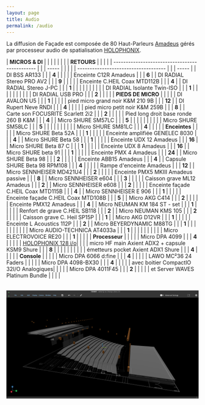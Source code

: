 ```yaml
---
layout: page
title: Audio
permalink: /audio
---
```

La diffusion de Façade est composée de 80 Haut-Parleurs [Amadeus](https://amadeuslab.com) gérés  
par processeur audio de spatialisation [HOLOPHONIX](https://holophonix.xyz).  
  
| **MICROS & DI**                                |  |  |       |  |  |  |  | **RETOURS**                          |  |  |        |
| ---------------------------------------------- |  |  | ----- |  |  |  |  | ------------------------------------ |  |  | -----  |
| DI BSS AR133                                   |  |  | **4** |  |  |  |  | Enceinte C12R Amadeus                |  |  | **6**  |
| DI RADIAL Stereo PRO AV2                       |  |  | **9** |  |  |  |  | Enceinte C.HEIL Coax MTD112B         |  |  | **4**  |
| DI RADIAL Stereo J-PC                          |  |  | **1** |  |  |  |  |                                      |  |  |        |
| DI RADIAL Isolante Twin-ISO                    |  |  | **1** |  |  |  |  |                                      |  |  |        |
| DI RADIAL USB PRO                              |  |  | **2** |  |  |  |  | **PIEDS DE MICRO**                   |  |  |        |
| DI AVALON U5                                   |  |  | **1** |  |  |  |  | pied micro grand noir K&M 210 9B     |  |  | **12** |
| DI Rupert Neve RNDI                            |  |  | **4** |  |  |  |  | pied micro petit noir K&M 259B       |  |  | **8**  |
| Carte son FOCUSRITE Scarlett 2i2               |  |  | **2** |  |  |  |  | Pied long droit base ronde 260 B K&M |  |  | **4**  |
| Micro SHURE SM57LC                             |  |  | **5** |  |  |  |  |                                      |  |  |        |
| Micro SHURE SM58LC                             |  |  | **5** |  |  |  |  |                                      |  |  |        |
| Micro SHURE SM81LC                             |  |  | **4** |  |  |  |  | **Enceintes**                        |  |  |        |
| Micro SHURE Beta 52A                           |  |  | **1** |  |  |  |  | Enceinte amplifiée GENELEC 8030      |  |  | **4**  |
| Micro SHURE Beta 58                            |  |  | **1** |  |  |  |  | Enceinte UDX 12 Amadeus              |  |  | **16** |
| Micro SHURE Beta 87 C                          |  |  | **1** |  |  |  |  | Enceinte UDX 8 Amadeus               |  |  | **16** |
| Micro SHURE beta 91                            |  |  | **1** |  |  |  |  | Enceinte PMX 4 Amadeus               |  |  | **24** |
| Micro SHURE Beta 98                            |  |  | **2** |  |  |  |  | Enceinte ABB15 Amadeus               |  |  | **4**  |
| Capsule SHURE Beta 98 RPM108                   |  |  | **4** |  |  |  |  | Rampe d'enceinte Amadeus             |  |  | **12** |
| Micro SENNHEISER MD421U4                       |  |  | **2** |  |  |  |  | Enceinte PMX5 MKIII Amadeus passive  |  |  | **8**  |
| Micro SENNHEISER e604                          |  |  | **3** |  |  |  |  | Caisson grave ML12 Amadeus           |  |  | **2**  |
| Micro SENNHEISER e608                          |  |  | **2** |  |  |  |  | Enceinte façade C.HEIL Coax MTD115B  |  |  | **4**  |
| Micro SENNHEISER E 906                         |  |  | **1** |  |  |  |  | Enceinte façade C.HEIL Coax MTD108B  |  |  | **5**  |
| Micro AKG C414                                 |  |  | **2** |  |  |  |  | Enceinte PMX12 Amadeus               |  |  | **4**  |
| Micro NEUMAN KM 184 ST - set                   |  |  | **1** |  |  |  |  | Renfort de grave C.HEIL SB118        |  |  | **2**  |
| Micro NEUMAN KMS 105                           |  |  | **2** |  |  |  |  | Caisson grave C. Heil SP15P          |  |  | **1**  |
| Micro AKG D12VR                                |  |  | **1** |  |  |  |  | Enceinte L Acoustics 112P            |  |  | **2**  |
| Micro BEYERDYNAMIC M88TG                       |  |  | **1** |  |  |  |  |                                      |  |  |        |
| Micro AUDIO-TECHNICA AT4033a                   |  |  | **1** |  |  |  |  |                                      |  |  |        |
| Micro ELECTROVOICE RE20                        |  |  | **1** |  |  |  |  | **Processeur**                       |  |  |        |
| Micro DPA 4099                                 |  |  | **4** |  |  |  |  | [HOLOPHONIX 128 i/o](https://holophonix.xyz)|  |        |
| micro HF main Axient ADX2 + capsule KSM9 Shure |  |  | **8** |  |  |  |  |                                      |  |  |        |
| émetteurs pocket Axient ADX1 Shure             |  |  | **4** |  |  |  |  | **Console**                          |  |  |        |
| Micro DPA 6066 d:fine                          |  |  | **4** |  |  |  |  | LAWO MC²36 24 Faders                 |  |  |        |
| Micro DPA 4098-BX30                            |  |  | **4** |  |  |  |  | avec boitier CompactIO 32I/O Analogiques|  |  |        |
| Micro DPA 4011F45                              |  |  | **2** |  |  |  |  | et Server WAVES Platinum Bundle         |  |  |        |
  

<br/>  
<a href="/assets/img/holo_screen.png" target="_blank"> 
<img src="/assets/img/holo_screen.png" width=600px>
</a>